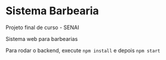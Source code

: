 # Sistema Barbearia
Projeto final de curso - SENAI

Sistema web para barbearias 

Para rodar o backend, execute `npm install` e depois `npm start`
